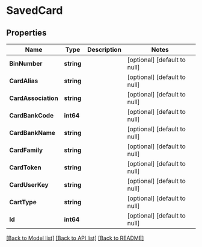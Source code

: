 # SavedCard

## Properties
Name | Type | Description | Notes
------------ | ------------- | ------------- | -------------
**BinNumber** | **string** |  | [optional] [default to null]
**CardAlias** | **string** |  | [optional] [default to null]
**CardAssociation** | **string** |  | [optional] [default to null]
**CardBankCode** | **int64** |  | [optional] [default to null]
**CardBankName** | **string** |  | [optional] [default to null]
**CardFamily** | **string** |  | [optional] [default to null]
**CardToken** | **string** |  | [optional] [default to null]
**CardUserKey** | **string** |  | [optional] [default to null]
**CartType** | **string** |  | [optional] [default to null]
**Id** | **int64** |  | [optional] [default to null]

[[Back to Model list]](../README.md#documentation-for-models) [[Back to API list]](../README.md#documentation-for-api-endpoints) [[Back to README]](../README.md)


